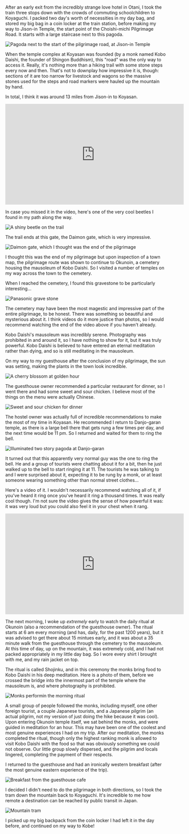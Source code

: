 #

After an early exit from the incredibly strange love hotel in Otani, I took the train three stops down with the crowds of commuting schoolchildren to Koyaguchi. I packed two day's worth of necessities in my day bag, and stored my big bag in a coin locker at the train station, before making my way to Jison-in Temple, the start point of the Choishi-michi Pilgrimage Road. It starts with a large staircase next to this pagoda.

![Pagoda next to the start of the pilgrimage road, at Jison-in Temple](/blog/images/2023-04-18_jisonin.jpg)

When the temple complex at Koyasan was founded (by a monk named Kobo Daishi, the founder of Shingon Buddhism), this "road" was the only way to access it. Really, it's nothing more than a hiking trail with some stone steps every now and then. That's not to downplay how impressive it is, though: sections of it are too narrow for livestock and wagons so the massive stones used for the steps and road markers were hauled up the mountain by hand.

In total, I think it was around 13 miles from Jison-in to Koyasan.

<iframe width="560" height="315" src="https://www.youtube.com/embed/Nhb2H8pyigc" title="YouTube video player" frameborder="0" allow="accelerometer; autoplay; clipboard-write; encrypted-media; gyroscope; picture-in-picture; web-share" allowfullscreen></iframe>

In case you missed it in the video, here's one of the very cool beetles I found in my path along the way.

![A shiny beetle on the trail](/blog/images/2023-04-18_beetle.jpg)

The trail ends at this gate, the Daimon gate, which is very impressive.

![Daimon gate, which I thought was the end of the pilgrimage](/blog/images/2023-04-18_daimon.jpg)

I thought this was the end of my pilgrimage but upon inspection of a town map, the pilgrimage route was shown to continue to Okunoin, a cemetery housing the mausoleum of Kobo Daishi. So I visited a number of temples on my way across the town to the cemetery.

When I reached the cemetery, I found this gravestone to be particularly interesting...

![Panasonic grave stone](/blog/images/2023-04-18_panasonic.jpg)

The cemetery may have been the most magestic and impressive part of the entire pilgrimage, to be honest. There was something so beautiful and mysterious about it. I think videos do it more justice than photos, so I would recommend watching the end of the video above if you haven't already.

Kobo Daishi's mausoleum was incredibly serene. Photography was prohibited in and around it, so I have nothing to show for it, but it was truly powerful. Kobo Daishi is believed to have entered an eternal meditation rather than dying, and so is still meditating in the mausoleum.

On my way to my guesthouse after the conclusion of my pilgrimage, the sun was setting, making the plants in the town look incredible.

![A cherry blossom at golden hour](/blog/images/2023-04-18_sakura.jpg)

The guesthouse owner recommended a particular restaurant for dinner, so I went there and had some sweet and sour chicken. I believe most of the things on the menu were actually Chinese.

![Sweet and sour chicken for dinner](/blog/images/2023-04-18_dinner.jpg)

The hostel owner was actually full of incredible recommendations to make the most of my time in Koyasan. He recommended I return to Danjo-garan temple, as there is a large bell there that gets rung a few times per day, and the next time would be 11 pm. So I returned and waited for them to ring the bell.

![Illuminated two story pagoda at Danjo-garan](/blog/images/2023-04-18_litpagoda.jpg)

It turned out that this apparently very normal guy was the one to ring the bell. He and a group of tourists were chatting about it for a bit, then he just walked up to the bell to start ringing it at 11. The tourists he was talking to and I were surprised about it, expecting it to be rung by a monk, or at least someone wearing something other than normal street clothes...

Here's a video of it. I wouldn't necessarily recommend watching all of it, if you've heard it ring once you've heard it ring a thousand times. It was really cool though. I'm not sure the video gives the sense of how powerful it was: it was very loud but you could also feel it in your chest when it rang.

<iframe width="560" height="315" src="https://www.youtube.com/embed/MIadC8Fpz-Q" title="YouTube video player" frameborder="0" allow="accelerometer; autoplay; clipboard-write; encrypted-media; gyroscope; picture-in-picture; web-share" allowfullscreen></iframe>

The next morning, I woke up _extremely_ early to watch the daily ritual at Okunoin (also a recommendation of the guesthouse owner). The ritual starts at 6 am every morning (and has, daily, for the past 1200 years), but it was advised to get there about 15 mintues early, and it was about a 35 minute walk from the guesthouse through the cemetery to the mausoleum. At this time of day, up on the mountain, it was extremely cold, and I had not packed appropriately in my little day bag. So I wore every shirt I brought with me, and my rain jacket on top.

The ritual is called Shojinku, and in this ceremony the monks bring food to Kobo Daishi in his deep meditation. Here is a photo of them, before we crossed the bridge into the innermost part of the temple where the mausoleum is, and where photography is prohibited.

![Monks performin the morning ritual](/blog/images/2023-04-18_monks.jpg)

A small group of people followed the monks, including myself, one other foreign tourist, a couple Japanese tourists, and a Japanese pilgrim (an actual pilgrim, not my version of just doing the hike because it was cool). Upon entering Okunoin temple itself, we sat behind the monks, and were guided in meditation for an hour. This may have been one of the coolest and most genuine experiences I had on my trip. After our meditation, the monks completed the ritual, though only the highest ranking monk is allowed to visit Kobo Daishi with the food so that was obviously something we could not observe. Our little group slowly dispersed, and the pilgrim and locals lingered, completing the payment of their respects.

I returned to the guesthouse and had an ironically western breakfast (after the most genuine eastern experience of the trip).

![Breakfast from the guesthouse cafe](/blog/images/2023-04-18_breakfast.jpg)

I decided I didn't need to do the pilgrimage in both directions, so I took the tram down the mountain back to Koyaguchi. It's incredible to me how remote a destination can be reached by public transit in Japan.

![Mountain tram](/blog/images/2023-04-18_tram.jpg)

I picked up my big backpack from the coin locker I had left it in the day before, and continued on my way to Kobe!

